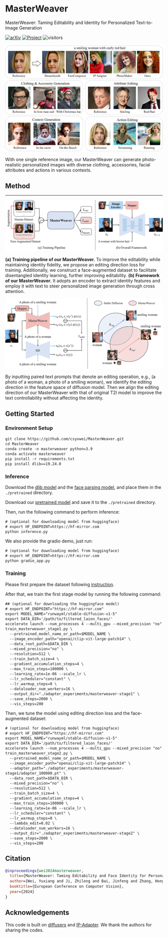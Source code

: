 # MasterWeaver
MasterWeaver: Taming Editability and Identity for Personalized Text-to-Image Generation


[![arXiv](https://img.shields.io/badge/arXiv-2405.05806-b31b1b.svg)](https://arxiv.org/abs/2405.05806)
[![Project](https://img.shields.io/badge/Project-Website-orange)](https://masterweaver.github.io/)
![visitors](https://visitor-badge.laobi.icu/badge?page_id=csyxwei/MasterWeaver)

![method](assets/teaser.jpg)

With one single reference image, our MasterWeaver can generate photo-realistic personalized images with diverse clothing, accessories, facial attributes and actions in various contexts.

## Method

--- 

![method](assets/method.jpg)

**(a) Training pipeline of our MasterWeaver.**  To improve the editability while maintaining identity fidelity, we propose an editing direction loss for training. Additionally, we construct a face-augmented dataset to facilitate disentangled identity learning, further improving editability. **(b) Framework of our MasterWeaver.** It adopts an encoder to extract identity features and employ it with text to steer personalized image generation through cross attention.
  
![method](assets/editing_loss.jpg)

By inputting paired text prompts that denote an editing operation, e.g., (a photo of a woman, a photo of a smiling woman), we identify the editing direction in the feature space of diffusion model. Then we align the editing direction of our MasterWeaver with that of original T2I model to improve the text controllability without affecting the identity.


## Getting Started

### Environment Setup

```shell
git clone https://github.com/csyxwei/MasterWeaver.git
cd MasterWeaver
conda create -n masterweaver python=3.9
conda activate masterweaver
pip install -r requirements.txt
pip install dlib==19.24.0
```

### Inference

Download the [dlib model](https://github.com/italojs/facial-landmarks-recognition/blob/master/shape_predictor_68_face_landmarks.dat) and the [face parsing model](https://drive.google.com/open?id=154JgKpzCPW82qINcVieuPH3fZ2e0P812), and place them in the `./pretrained` directory.

Download our [pretrained model](https://drive.google.com/file/d/1pzZfRIeaaEcfeiV9-wxWQ_BOiBZmSM9_/view?usp=sharing) and save it to the `./pretrained` directory.

Then, run the following command to perform inference:

```shell
# (optional for downloading model from huggingface)
# export HF_ENDPOINT=https://hf-mirror.com
python inference.py
```

We also provide the gradio demo, just run:

```shell
# (optional for downloading model from huggingface)
# export HF_ENDPOINT=https://hf-mirror.com
python gradio_app.py
```


### Training

Please first prepare the dataset following [instruction](https://huggingface.co/datasets/csyxwei/Filtered-Laion-Face).

After that, we train the first stage model by running the following command:

```shell
## (optional for downloading the huggingface model)
# export HF_ENDPOINT="https://hf-mirror.com"
export MODEL_NAME="runwayml/stable-diffusion-v1-5"
export DATA_DIR='/path/to/filtered_laion_faces/'
accelerate launch --num_processes 4 --multi_gpu --mixed_precision "no" train_masterweaver_stage1.py \
  --pretrained_model_name_or_path=$MODEL_NAME \
  --image_encoder_path="openai/clip-vit-large-patch14" \
  --data_root_path=$DATA_DIR \
  --mixed_precision="no" \
  --resolution=512 \
  --train_batch_size=4 \
  --gradient_accumulation_steps=4 \
  --max_train_steps=100000 \
  --learning_rate=1e-06 --scale_lr \
  --lr_scheduler="constant" \
  --lr_warmup_steps=0 \
  --dataloader_num_workers=16 \
  --output_dir="./adapter_experiments/masterweaver-stage1" \
  --save_steps=2000 \
  --vis_steps=200
```

Then, we tune the model using editing direction loss and the face-augmented dataset:

```shell
# (optional for downloading model from huggingface)
# export HF_ENDPOINT="https://hf-mirror.com"
export MODEL_NAME="runwayml/stable-diffusion-v1-5"
export DATA_DIR='/path/to/filtered_laion_faces/'
accelerate launch --num_processes 4 --multi_gpu --mixed_precision "no" train_masterweaver_stage2.py \
  --pretrained_model_name_or_path=$MODEL_NAME \
  --image_encoder_path="openai/clip-vit-large-patch14" \
  --adapter_path="./adapter_experiments/masterweaver-stage1/adapter_100000.pt" \
  --data_root_path=$DATA_DIR \
  --mixed_precision="no" \
  --resolution=512 \
  --train_batch_size=4 \
  --gradient_accumulation_steps=4 \
  --max_train_steps=100000 \
  --learning_rate=1e-06 --scale_lr \
  --lr_scheduler="constant" \
  --lr_warmup_steps=0 \
  --lambda_edit=0.02 \
  --dataloader_num_workers=16 \
  --output_dir="./adapter_experiments/masterweaver-stage2" \
  --save_steps=2000 \
  --vis_steps=200
```


## Citation

```bibtex
@inproceedings{wei2024masterweaver,
  title={MasterWeaver: Taming Editability and Face Identity for Personalized Text-to-Image Generation},
  author={Wei, Yuxiang and Ji, Zhilong and Bai, Jinfeng and Zhang, Hongzhi and Zhang, Lei and Zuo, Wangmeng},
  booktitle={European Conference on Computer Vision},
  year={2024}
}
```



## Acknowledgements

This code is built on [diffusers](https://github.com/huggingface/diffusers/) and [IP-Adapter](https://github.com/tencent-ailab/IP-Adapter). We thank the authors for sharing the codes.